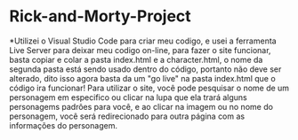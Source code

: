 # Rick-and-Morty-Project
*Utilizei o Visual Studio Code para criar meu codigo, e usei a ferramenta Live Server para deixar meu codigo on-line, para fazer o site funcionar, basta copiar e colar a pasta index.html e a character.html, o nome da segunda pasta está sendo usado dentro do código, portanto
não deve ser alterado, dito isso agora basta da um "go live" na pasta index.html que o código ira funcionar! Para utilizar o site, você pode pesquisar o nome de um personagem em especifico ou clicar na lupa que ela trará alguns personagems padrôes para você, e ao clicar na
imagem ou no nome do personagem, você será redirecionado para outra página com as informações do personagem.
